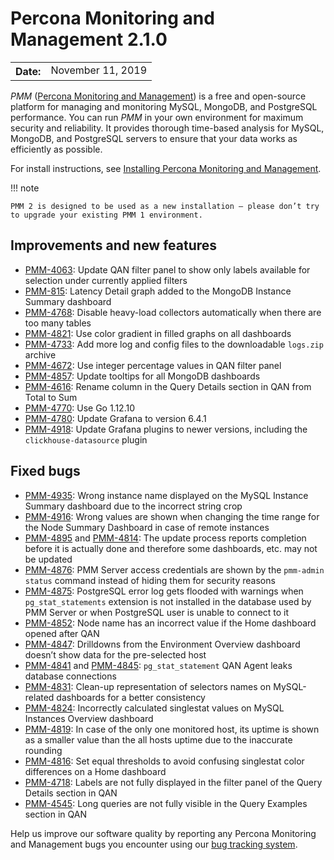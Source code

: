 # Percona Monitoring and Management 2.1.0

<table class="docutils field-list" frame="void" rules="none">
  <colgroup>
    <col class="field-name">
    <col class="field-body">
  </colgroup>
  <tbody valign="top">
    <tr class="field-odd field">
      <th class="field-name">Date:</th>
      <td class="field-body">November 11, 2019</td>
    </tr>
  </tbody>
</table>

*PMM* ([Percona Monitoring and Management](../)) is a free and open-source platform for managing and monitoring MySQL, MongoDB, and PostgreSQL performance. You can run *PMM* in your own environment for maximum security and reliability. It provides thorough time-based analysis for MySQL, MongoDB, and PostgreSQL servers to ensure that your data works as efficiently as possible.

For install instructions, see [Installing Percona Monitoring and Management](../setting-up/index.md).

!!! note

    PMM 2 is designed to be used as a new installation — please don’t try to upgrade your existing PMM 1 environment.

## Improvements and new features
* [PMM-4063](https://jira.percona.com/browse/PMM-4063): Update QAN filter panel to show only labels available for selection under currently applied filters
* [PMM-815](https://jira.percona.com/browse/PMM-815): Latency Detail graph added to the MongoDB Instance Summary dashboard
* [PMM-4768](https://jira.percona.com/browse/PMM-4768): Disable heavy-load collectors automatically when there are too many tables
* [PMM-4821](https://jira.percona.com/browse/PMM-4821): Use color gradient in filled graphs on all dashboards
* [PMM-4733](https://jira.percona.com/browse/PMM-4733): Add more log and config files to the downloadable `logs.zip` archive
* [PMM-4672](https://jira.percona.com/browse/PMM-4672): Use integer percentage values in QAN filter panel
* [PMM-4857](https://jira.percona.com/browse/PMM-4857): Update tooltips for all MongoDB dashboards
* [PMM-4616](https://jira.percona.com/browse/PMM-4616): Rename column in the Query Details section in QAN from Total to Sum
* [PMM-4770](https://jira.percona.com/browse/PMM-4770): Use Go 1.12.10
* [PMM-4780](https://jira.percona.com/browse/PMM-4780): Update Grafana to version 6.4.1
* [PMM-4918](https://jira.percona.com/browse/PMM-4918): Update Grafana plugins to newer versions, including the `clickhouse-datasource` plugin

## Fixed bugs
* [PMM-4935](https://jira.percona.com/browse/PMM-4935): Wrong instance name displayed on the MySQL Instance Summary dashboard due to the incorrect string crop
* [PMM-4916](https://jira.percona.com/browse/PMM-4916): Wrong values are shown when changing the time range for the Node Summary Dashboard in case of remote instances
* [PMM-4895](https://jira.percona.com/browse/PMM-4895) and [PMM-4814](https://jira.percona.com/browse/PMM-4814): The update process reports completion before it is actually done and therefore some dashboards, etc. may not be updated
* [PMM-4876](https://jira.percona.com/browse/PMM-4876): PMM Server access credentials are shown by the `pmm-admin status` command instead of hiding them for security reasons
* [PMM-4875](https://jira.percona.com/browse/PMM-4875): PostgreSQL error log gets flooded with warnings when `pg_stat_statements` extension is not installed in the database used by PMM Server or when PostgreSQL user is unable to connect to it
* [PMM-4852](https://jira.percona.com/browse/PMM-4852): Node name has an incorrect value if the Home dashboard opened after QAN
* [PMM-4847](https://jira.percona.com/browse/PMM-4847): Drilldowns from the Environment Overview dashboard doesn’t show data for the pre-selected host
* [PMM-4841](https://jira.percona.com/browse/PMM-4841) and [PMM-4845](https://jira.percona.com/browse/PMM-4845): `pg_stat_statement` QAN Agent leaks database connections
* [PMM-4831](https://jira.percona.com/browse/PMM-4831): Clean-up representation of selectors names on MySQL-related dashboards for a better consistency
* [PMM-4824](https://jira.percona.com/browse/PMM-4824): Incorrectly calculated singlestat values on MySQL Instances Overview dashboard
* [PMM-4819](https://jira.percona.com/browse/PMM-4819): In case of the only one monitored host, its uptime is shown as a smaller value than the all hosts uptime due to the inaccurate rounding
* [PMM-4816](https://jira.percona.com/browse/PMM-4816): Set equal thresholds to avoid confusing singlestat color differences on a Home dashboard
* [PMM-4718](https://jira.percona.com/browse/PMM-4718): Labels are not fully displayed in the filter panel of the Query Details section in QAN
* [PMM-4545](https://jira.percona.com/browse/PMM-4545): Long queries are not fully visible in the Query Examples section in QAN

Help us improve our software quality by reporting any Percona Monitoring and Management bugs you encounter using our [bug tracking system](https://jira.percona.com/secure/Dashboard.jspa).
